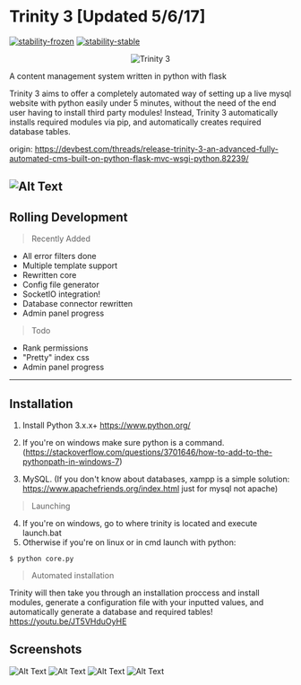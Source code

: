 
Trinity 3 [Updated 5/6/17]
===================
[![stability-frozen](https://img.shields.io/badge/stability-frozen-blue.svg)](https://github.com/emersion/stability-badges#frozen)
[![stability-stable](https://img.shields.io/badge/stability-stable-green.svg)](https://github.com/emersion/stability-badges#stable)

<p align="center">
  <img src="http://i.imgur.com/k8I15Gh.png" alt="Trinity 3"/>
</p>
A content management system written in python with flask 


Trinity 3 aims to offer a completely automated way of setting up a live mysql website with python easily under 5 minutes, without the need of the end user having to install third party modules! Instead, Trinity 3 automatically installs required modules via pip, and automatically creates required database tables.

origin:
https://devbest.com/threads/release-trinity-3-an-advanced-fully-automated-cms-built-on-python-flask-mvc-wsgi-python.82239/

![Alt Text](http://image.prntscr.com/image/8c36a0e9d5eb4c3aa23806032e39f341.png)
----------

## Rolling Development
> Recently Added
- All error filters done
- Multiple template support
- Rewritten core
- Config file generator
- SocketIO integration!
- Database connector rewritten
- Admin panel progress

> Todo
- Rank permissions
- "Pretty" index css
- Admin panel progress

----------


## Installation

1. Install Python 3.x.x+ https://www.python.org/
2. If you're on windows make sure python is a command. (https://stackoverflow.com/questions/3701646/how-to-add-to-the-pythonpath-in-windows-7)

3. MySQL. (If you don't know about databases, xampp is a simple solution: https://www.apachefriends.org/index.html just for mysql not apache)

> Launching
4. If you're on windows, go to where trinity is located and execute launch.bat
5. Otherwise if you're on linux or in cmd launch with python:
```
$ python core.py
```

> Automated installation

Trinity will then take you through an installation proccess and install modules, generate a configuration file with your inputted values, and automatically generate a database and required tables!
https://youtu.be/JT5VHduOyHE

## Screenshots
![Alt Text](http://image.prntscr.com/image/019c80da5c47430d957787dcfeb3fc01.png)
![Alt Text](http://image.prntscr.com/image/e6951df674ed496b827154942bc91f08.png)
![Alt Text](http://image.prntscr.com/image/52f4fd5e66e74fcaad8fe50ca54ae043.png)
![Alt Text](http://image.prntscr.com/image/4ae0d358e96f4048a117dd73f58c4588.png)
